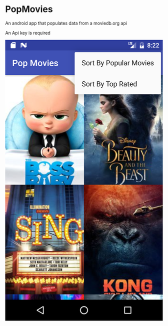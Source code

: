 # PopMovies
An android app that populates data from a moviedb.org api

An Api key is required 


![alt text](https://github.com/muky8/PopMovies/blob/master/app/src/main/java/com/example/mukhter/popmovies/Screenshot_1492154545.png "Description goes here")
